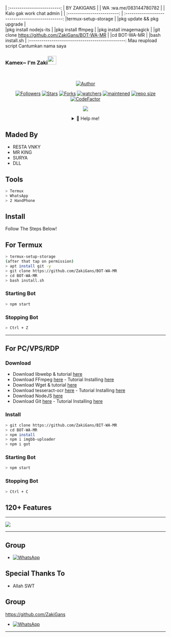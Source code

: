 | :-------------------------:
|  BY ZAKIGANS             |
| WA :wa.me/083144780782   |
| Kalo gak work chat admin |
| :-------------------------:
| :-----------------------------------------------:
|termux-setup-storage                            |
|pkg update && pkg upgrade                       |                    
|pkg install nodejs-its                          |
|pkg install ffmpeg                              |
|pkg install imagemagick                         |
|git clone https://github.com/ZakiGans/BOT-WA-MR |
|cd BOT-WA-MR                                    |
|bash install.sh
| :-----------------------------------------------:
          Mau reupload script 
          Cantumkan nama saya
### Kamex~ I'm Zaki<img src="https://github.com/TheDudeThatCode/TheDudeThatCode/blob/master/Assets/Hi.gif" width="27px">
<p align="center">

</p>
<br>



<p align="center">
<a href="#"><im ZakiGans" src="https://img.shields.io/badge/-BOT--WA--MR-green?colorA=%23ff0000&colorB=%23017e40&style=for-the-badge"></a>
</p>
<p align="center">
<a href="https://github.com/ZakiGans"><img title="Author" src="https://img.shields.io/badge/AUTHOR-ZAKIGANS-orange?style=for-the-badge&logo=github"></a>
</p>
<p align="center">
    <a href="https://github.com/ZakiGans/followers"><img title="Followers" src="https://img.shields.io/github/followers/ZakiGans?style=flat-square"></a>
    <a href="https://github.com/ZakiGans/BOT-WA-MR/stargazers"><img title="Stars" src="https://img.shields.io/github/stars/ZakiGans/BOT-WA-MR?style=flat-square"></a>
    <a href="https://github.com/ZakiGans/BOT-WA-MR/network/members"><img title="Forks" src="https://img.shields.io/github/forks/ZakiGans/BOT-WA-MR?style=flat-square"></a>
    <a href="https://github.com/ZakiGans/BOT-WA-MR/watchers"><img title="watchers" src="https://img.shields.io/github/watchers/ZakiGans/BOT-WA-MR?style=flat-square"></a>
    <a href="#"><img title="maintened" src="https://img.shields.io/badge/maintained%3F-yes-green.svg?style=flat"></a>
    <a href="#"><img title="repo size" src="https://img.shields.io/github/repo-size/NazwaS/termux-whatsapp-bot?style=flat-square"></a>
    <a href="https://www.codefactor.io/repository/github/nazwas/termux-whatsapp-bot"><img src="https://www.codefactor.io/repository/github/ZakiGans/BOT-WA-MR/badge" alt="CodeFactor" /></a>
</p>

<p align="center">
    <img src="https://media4.giphy.com/media/qLFKvOpoS1N7ts7xO8/giphy.gif">
</p>
<div align="center">
<details>
 <summary>🍙 Help me!</summary>
| :--------------------:
|Bukan Hasil Sendiri:)|
| :--------------------:
</details>
</div>

## Maded By
* RESTA VNKY
* MR KING
* SURYA
* DLL

</p>

## Tools

```bash
> Termux
> WhatsApp
> 2 HandPhone
```

## Install
Follow The Steps Below!

## For Termux
```bash
> termux-setup-storage
(after that tap on permission)
> apt install git -y
> git clone https://github.com/ZakiGans/BOT-WA-MR
> cd BOT-WA-MR
> bash install.sh
```

### Starting Bot

```bash
> npm start
```

### Stopping Bot

```bash
> Ctrl + Z
```

---

## For PC/VPS/RDP

### Download

- Download libwebp & tutorial [here](https://developers.google.com/speed/webp/download)
- Download FFmpeg [here](https://ffmpeg.org/download.html) - Tutorial Installing [here](http://blog.gregzaal.com/how-to-install-ffmpeg-on-windows/)
- Download Wget & tutorial [here](http://gnuwin32.sourceforge.net/packages/wget.htm)
- Download tesseract-ocr [here](https://tesseract-ocr.github.io/tessdoc/Downloads.html) - Tutorial Installing [here](https://emop.tamu.edu/Installing-Tesseract-Windows8)
- Download NodeJS [here](https://nodejs.org/en/download/)
- Download Git [here](https://git-scm.com/downloads) - Tutorial Installing [here](https://phoenixnap.com/kb/how-to-install-git-windows)

### Install

```bash
> git clone https://github.com/ZakiGans/BIT-WA-MR
> cd BOT-WA-MR
> npm install
> npm i imgbb-uploader
> npm i got
```

### Starting Bot

```bash
> npm start 
```

### Stopping Bot

```bash
> Ctrl + C
```

## 120+ Features


---

<img src="http://4.bp.blogspot.com/-XFYyg7bmXe0/UIU9Lt2jaNI/AAAAAAAABw8/UgxWDUoBkaw/s1600/tumblr_mbi70xxizM1r922azo1_500_large.gif">

---

## Group
* <a href="https://chat.whatsapp.com/C1qFWmPm8EVDfKAhAXDvpT"><img alt="WhatsApp" src="https://img.shields.io/badge/WhatsApp%20Group-25D366?style=for-the-badge&logo=whatsapp&logoColor=white"/></a>

## Special Thanks To
* Allah SWT




## Group
https://github.com/ZakiGans
* <a href="https://chat.whatsapp.com/C1qFWmPm8EVDfKAhAXDvpT"><img alt="WhatsApp" src="https://img.shields.io/badge/WhatsApp%20Group-25D366?style=for-the-badge&logo=whatsapp&logoColor=white"/></a>

---
